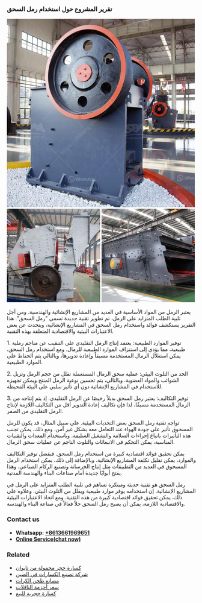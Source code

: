 <h3>تقرير المشروع حول استخدام رمل السحق</h3><img src='1701850701.jpg' alt=''><p>يعتبر الرمل من المواد الأساسية في العديد من المشاريع الإنشائية والهندسية. ومن أجل تلبية الطلب المتزايد على الرمل، تم تطوير تقنية جديدة تسمى "رمل السحق". هذا التقرير يستكشف فوائد واستخدام رمل السحق في المشاريع الإنشائية، ويتحدث عن بعض الاعتبارات البيئية والاقتصادية المتعلقة بهذه التقنية.</p><p>1. توفير الموارد الطبيعية: يعتمد إنتاج الرمل التقليدي على التنقيب عن مناجم رملية طبيعية، مما يؤدي إلى استنزاف الموارد الطبيعية للرمال. ومع استخدام رمل السحق، يمكن استغلال الرمال المستخدمة مسبقاً وإعادة تدويرها، وبالتالي يتم الحفاظ على الموارد الطبيعية.</p><p>2. الحد من التلوث البيئي: عملية سحق الرمال المستعملة تقلل من حجم الرمل وتزيل الشوائب والمواد العضوية. وبالتالي، يتم تحسين نوعية الرمل المنتج ويمكن تجهيزه للاستخدام في المشاريع الإنشائية دون أي تأثير سلبي على البيئة المحيطة.</p><p>3. توفير التكاليف: يعتبر رمل السحق بديلاً رخيصًا عن الرمل التقليدي. إذ يتم إنتاجه من الرمال المستخدمة مسبقًا، لذا فإن تكاليف إعادة التدوير أقل من التكاليف اللازمة لإنتاج الرمل التقليدي من الصفر.</p><p>تواجه تقنية رمل السحق بعض التحديات البيئية. على سبيل المثال، قد يكون للرمل المسحوق تأثير على جودة الهواء عند التعامل معه بشكل غير آمن. ومع ذلك، يمكن تجنب هذه التأثيرات باتباع إجراءات السلامة والتشغيل السليمة. وباستخدام المعدات والتقنيات المناسبة، يمكن التحكم في الانبعاثات والتلوث الناجم عن عمليات سحق الرمال.</p><p>يمكن تحقيق فوائد اقتصادية كبيرة من استخدام رمل السحق. فبفضل توفير التكاليف والموارد، يمكن تقليل تكلفة المشاريع الإنشائية. وبالإضافة إلى ذلك، يمكن استخدام الرمل المسحوق في العديد من التطبيقات مثل إنتاج الخرسانة وتصنيع الركام الصناعي. وهذا يفتح أبوابًا جديدة أمام صناعات البناء والهندسة المدنية.</p><p>رمل السحق هو تقنية حديثة ومبتكرة تساهم في تلبية الطلب المتزايد على الرمل في المشاريع الإنشائية. إن استخدامه يوفر موارد طبيعية ويقلل من التلوث البيئي. وعلاوة على ذلك، يمكن تحقيق فوائد اقتصادية كبيرة من هذه التقنية. ومع اتخاذ الاعتبارات البيئية والاقتصادية اللازمة، يمكن أن يصبح رمل السحق حلاً فعالاً في صناعة البناء والهندسة.</p><h3>Contact us</h3><ul><li><strong>Whatsapp:&nbsp;<a href="https://wa.me/8613661969651">+8613661969651</a></strong></li><li><a href="https://swt.shibang-china.com/?git&amp;zhl&amp;تقرير المشروع حول استخدام رمل السحق"><strong>Online Service(chat now)</strong></a></li></ul><h3>Related</h3><ul><li><a href='كسارة حجر محمولة من تايوان.md'>كسارة حجر محمولة من تايوان</a></li><li><a href='شركة تصنيع الكسارات في الصين.md'>شركة تصنيع الكسارات في الصين</a></li><li><a href='مصانع طحن الكرات.md'>مصانع طحن الكرات</a></li><li><a href='سعر أحزمة الناقلات.md'>سعر أحزمة الناقلات</a></li><li><a href='كسارة حجرية للبيع.md'>كسارة حجرية للبيع</a></li></ul>